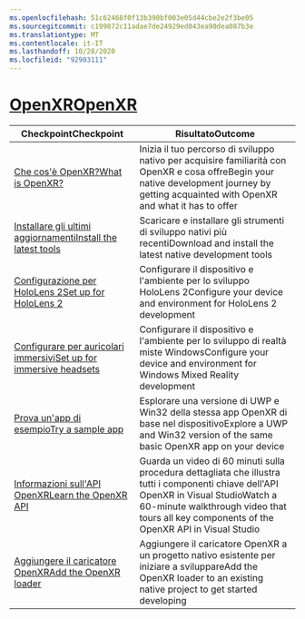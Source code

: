 ```yaml
---
ms.openlocfilehash: 51c62468f0f13b390bf003e05d44cbe2e2f3be05
ms.sourcegitcommit: c199872c11adae7de24929ed043ea90dea087b3e
ms.translationtype: MT
ms.contentlocale: it-IT
ms.lasthandoff: 10/28/2020
ms.locfileid: "92903111"
---
```

# <a name="openxr"></a>[<span data-ttu-id="1a5c7-101">OpenXR</span><span class="sxs-lookup"><span data-stu-id="1a5c7-101">OpenXR</span></span>](#tab/openxr)

|  <span data-ttu-id="1a5c7-102">Checkpoint</span><span class="sxs-lookup"><span data-stu-id="1a5c7-102">Checkpoint</span></span>  |  <span data-ttu-id="1a5c7-103">Risultato</span><span class="sxs-lookup"><span data-stu-id="1a5c7-103">Outcome</span></span>  |
| --- | --- |
| [<span data-ttu-id="1a5c7-104">Che cos'è OpenXR?</span><span class="sxs-lookup"><span data-stu-id="1a5c7-104">What is OpenXR?</span></span>](../native/openxr.md) | <span data-ttu-id="1a5c7-105">Inizia il tuo percorso di sviluppo nativo per acquisire familiarità con OpenXR e cosa offre</span><span class="sxs-lookup"><span data-stu-id="1a5c7-105">Begin your native development journey by getting acquainted with OpenXR and what it has to offer</span></span> |
| [<span data-ttu-id="1a5c7-106">Installare gli ultimi aggiornamenti</span><span class="sxs-lookup"><span data-stu-id="1a5c7-106">Install the latest tools</span></span>](../install-the-tools.md) | <span data-ttu-id="1a5c7-107">Scaricare e installare gli strumenti di sviluppo nativi più recenti</span><span class="sxs-lookup"><span data-stu-id="1a5c7-107">Download and install the latest native development tools</span></span> |
| [<span data-ttu-id="1a5c7-108">Configurazione per HoloLens 2</span><span class="sxs-lookup"><span data-stu-id="1a5c7-108">Set up for HoloLens 2</span></span>](../native/openxr-getting-started.md#getting-started-with-openxr-for-hololens-2) | <span data-ttu-id="1a5c7-109">Configurare il dispositivo e l'ambiente per lo sviluppo HoloLens 2</span><span class="sxs-lookup"><span data-stu-id="1a5c7-109">Configure your device and environment for HoloLens 2 development</span></span> |
| [<span data-ttu-id="1a5c7-110">Configurare per auricolari immersivi</span><span class="sxs-lookup"><span data-stu-id="1a5c7-110">Set up for immersive headsets</span></span>](../native/openxr-getting-started.md#getting-started-with-openxr-for-windows-mixed-reality-headsets) | <span data-ttu-id="1a5c7-111">Configurare il dispositivo e l'ambiente per lo sviluppo di realtà miste Windows</span><span class="sxs-lookup"><span data-stu-id="1a5c7-111">Configure your device and environment for Windows Mixed Reality development</span></span> |
| [<span data-ttu-id="1a5c7-112">Prova un'app di esempio</span><span class="sxs-lookup"><span data-stu-id="1a5c7-112">Try a sample app</span></span>](../native/openxr-getting-started.md#building-a-sample-openxr-app) | <span data-ttu-id="1a5c7-113">Esplorare una versione di UWP e Win32 della stessa app OpenXR di base nel dispositivo</span><span class="sxs-lookup"><span data-stu-id="1a5c7-113">Explore a UWP and Win32 version of the same basic OpenXR app on your device</span></span> |
| [<span data-ttu-id="1a5c7-114">Informazioni sull'API OpenXR</span><span class="sxs-lookup"><span data-stu-id="1a5c7-114">Learn the OpenXR API</span></span>](../native/openxr-getting-started.md#learning-the-openxr-api) | <span data-ttu-id="1a5c7-115">Guarda un video di 60 minuti sulla procedura dettagliata che illustra tutti i componenti chiave dell'API OpenXR in Visual Studio</span><span class="sxs-lookup"><span data-stu-id="1a5c7-115">Watch a 60-minute walkthrough video that tours all key components of the OpenXR API in Visual Studio</span></span> |
| [<span data-ttu-id="1a5c7-116">Aggiungere il caricatore OpenXR</span><span class="sxs-lookup"><span data-stu-id="1a5c7-116">Add the OpenXR loader</span></span>](../native/openxr-getting-started.md#integrate-the-openxr-loader-into-a-project) | <span data-ttu-id="1a5c7-117">Aggiungere il caricatore OpenXR a un progetto nativo esistente per iniziare a sviluppare</span><span class="sxs-lookup"><span data-stu-id="1a5c7-117">Add the OpenXR loader to an existing native project to get started developing</span></span> |

<!--
# [WinRT (Legacy)](#tab/winrt)

|  Checkpoint  |  Outcome  |
| --- | --- |
| [Create a UWP app](../creating-a-holographic-directx-project.md) | Build a new Universal Windows Platform holographic app from scratch |
| [Create a Win32 app](../creating-a-holographic-directx-project.md#creating-a-win32-project) | Build a new Win32 holographic app from scratch |
| [Get a HolographicSpace](../getting-a-holographicspace.md) | Control immersive rendering, provide camera data, and access the spatial reasoning APIs |
| [Render in DirectX](../rendering-in-directx.md) | Reason about the position and orientation of one or more observers of a holographic scene as predicted by the system |
| [Coordinate systems in DirectX](../coordinate-systems-in-directx.md) | Explore the basis of spatial understanding offered by Windows Mixed Reality APIs. |
-->




